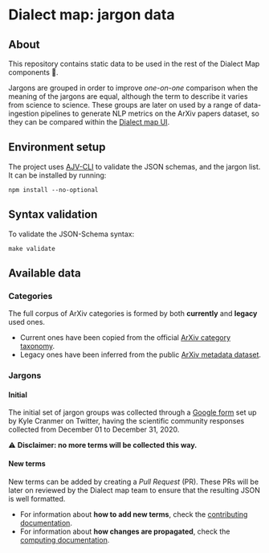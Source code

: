 # Dialect map: jargon data

## About
This repository contains static data to be used in the rest of the Dialect Map components 💬.

Jargons are grouped in order to improve _one-on-one_ comparison when the meaning of the
jargons are equal, although the term to describe it varies from science to science.
These groups are later on used by a range of data-ingestion pipelines to generate NLP metrics
on the ArXiv papers dataset, so they can be compared within the [Dialect map UI][dialect-map-ui].


## Environment setup
The project uses [AJV-CLI][ajv-cli-repository] to validate the JSON schemas, and the jargon list.
It can be installed by running:
```shell script
npm install --no-optional
```


## Syntax validation
To validate the JSON-Schema syntax:
```shell script
make validate
```


## Available data

### Categories
The full corpus of ArXiv categories is formed by both **currently** and **legacy** used ones.

- Current ones have been copied from the official [ArXiv category taxonomy][arxiv-guide-taxonomy].
- Legacy ones have been inferred from the public [ArXiv metadata dataset][arxiv-public-metadata].

### Jargons

#### Initial
The initial set of jargon groups was collected through a [Google form][google-form-jargons]
set up by Kyle Cranmer on Twitter, having the scientific community responses collected
from December 01 to December 31, 2020.

⚠️ **Disclaimer: no more terms will be collected this way.**

#### New terms
New terms can be added by creating a _Pull Request_ (PR). These PRs will be later on reviewed
by the Dialect map team to ensure that the resulting JSON is well formatted.

- For information about **how to add new terms**, check the [contributing documentation][docs-contrib].
- For information about **how changes are propagated**, check the [computing documentation][docs-compute].


[ajv-cli-repository]: https://github.com/ajv-validator/ajv-cli
[arxiv-guide-taxonomy]: https://arxiv.org/category_taxonomy
[arxiv-public-metadata]: https://www.kaggle.com/Cornell-University/arxiv
[dialect-map-ui]: https://github.com/dialect-map/dialect-map-ui
[docs-contrib]: docs/contribute.md
[docs-compute]: docs/compute.md
[google-form-jargons]: https://docs.google.com/forms/d/e/1FAIpQLScFC2BjIbd_WfY4ghCmZt_1QW5_tC8wZMoIa64vUWSxP9Xc9w/viewform
